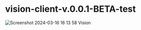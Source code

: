 # vision-client-v.0.0.1-BETA-test
![Screenshot 2024-03-16 16 13 58](https://github.com/RainBowNight531Magor12/vision-client-v.0.0.1-BETA-test/assets/163665304/42f694f8-9a8a-41ac-b562-85529e746954) Vision
